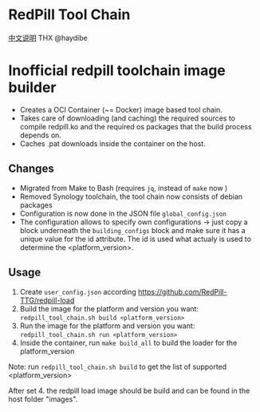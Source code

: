# RedPill Tool Chain

[中文说明](README.md "English")
THX @haydibe
# Inofficial redpill toolchain image builder
- Creates a OCI Container (~= Docker) image based tool chain.
- Takes care of downloading (and caching) the required sources to compile redpill.ko and the required os packages that the build process depends on.
- Caches .pat downloads inside the container on the host.

## Changes
- Migrated from Make to Bash (requires `jq`, instead of `make` now )
- Removed Synology toolchain, the tool chain now consists  of debian packages
- Configuration is now done in the JSON file `global_config.json`
- The configuration allows to specify own configurations -> just copy a block underneath the `building_configs` block and make sure it has a unique value for the id attribute. The id is used what actualy is used to determine the <platform_version>.

## Usage

1. Create `user_config.json` according https://github.com/RedPill-TTG/redpill-load
2. Build the image for the platform and version you want:
   `redpill_tool_chain.sh build <platform_version>`
3. Run the image for the platform and version you want:
   `redpill_tool_chain.sh run <platform_version>`
4. Inside the container, run `make build_all` to build the loader for the platform_version

Note: run `redpill_tool_chain.sh build` to get the list of supported <platform_version>

After set 4. the redpill load image should be build and can be found in the host folder "images".